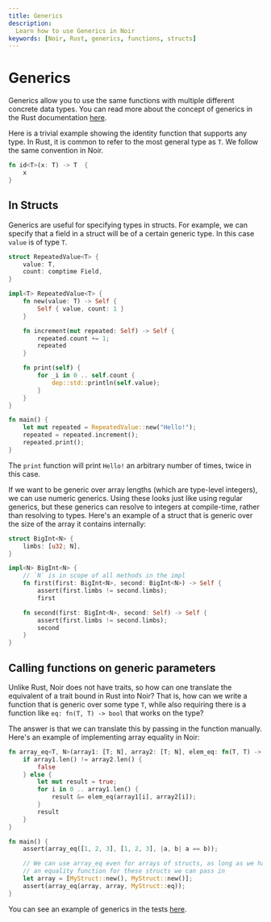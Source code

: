 ```yaml
---
title: Generics
description:
  Learn how to use Generics in Noir
keywords: [Noir, Rust, generics, functions, structs]
---
```


# Generics

Generics allow you to use the same functions with multiple different concrete data types. You can
read more about the concept of generics in the Rust documentation
[here](https://doc.rust-lang.org/book/ch10-01-syntax.html).

Here is a trivial example showing the identity function that supports any type. In Rust, it is
common to refer to the most general type as `T`. We follow the same convention in Noir.

```rust
fn id<T>(x: T) -> T  {
    x
}
```

## In Structs

Generics are useful for specifying types in structs. For example, we can specify that a field in a
struct will be of a certain generic type. In this case `value` is of type `T`.

```rust
struct RepeatedValue<T> {
    value: T,
    count: comptime Field,
}

impl<T> RepeatedValue<T> {
    fn new(value: T) -> Self {
        Self { value, count: 1 }
    }

    fn increment(mut repeated: Self) -> Self {
        repeated.count += 1;
        repeated
    }

    fn print(self) {
        for _i in 0 .. self.count {
            dep::std::println(self.value);
        }
    }
}

fn main() {
    let mut repeated = RepeatedValue::new("Hello!");
    repeated = repeated.increment();
    repeated.print();
}
```

The `print` function will print `Hello!` an arbitrary number of times, twice in this case.

If we want to be generic over array lengths (which are type-level integers), we can use numeric
generics. Using these looks just like using regular generics, but these generics can resolve to
integers at compile-time, rather than resolving to types. Here's an example of a struct that is
generic over the size of the array it contains internally:

```rust
struct BigInt<N> {
    limbs: [u32; N],
}

impl<N> BigInt<N> {
    // `N` is in scope of all methods in the impl
    fn first(first: BigInt<N>, second: BigInt<N>) -> Self {
        assert(first.limbs != second.limbs);
        first

    fn second(first: BigInt<N>, second: Self) -> Self {
        assert(first.limbs != second.limbs);
        second
    }
}
```

## Calling functions on generic parameters

Unlike Rust, Noir does not have traits, so how can one translate the equivalent of a trait bound in
Rust into Noir? That is, how can we write a function that is generic over some type `T`, while also
requiring there is a function like `eq: fn(T, T) -> bool` that works on the type?

The answer is that we can translate this by passing in the function manually. Here's an example of
implementing array equality in Noir:

```rust
fn array_eq<T, N>(array1: [T; N], array2: [T; N], elem_eq: fn(T, T) -> bool) -> bool {
    if array1.len() != array2.len() {
        false
    } else {
        let mut result = true;
        for i in 0 .. array1.len() {
            result &= elem_eq(array1[i], array2[i]);
        }
        result
    }
}

fn main() {
    assert(array_eq([1, 2, 3], [1, 2, 3], |a, b| a == b));

    // We can use array_eq even for arrays of structs, as long as we have
    // an equality function for these structs we can pass in
    let array = [MyStruct::new(), MyStruct::new()];
    assert(array_eq(array, array, MyStruct::eq));
}
```

You can see an example of generics in the tests
[here](https://github.com/noir-lang/noir/blob/master/crates/nargo_cli/tests/test_data/generics/src/main.nr).
